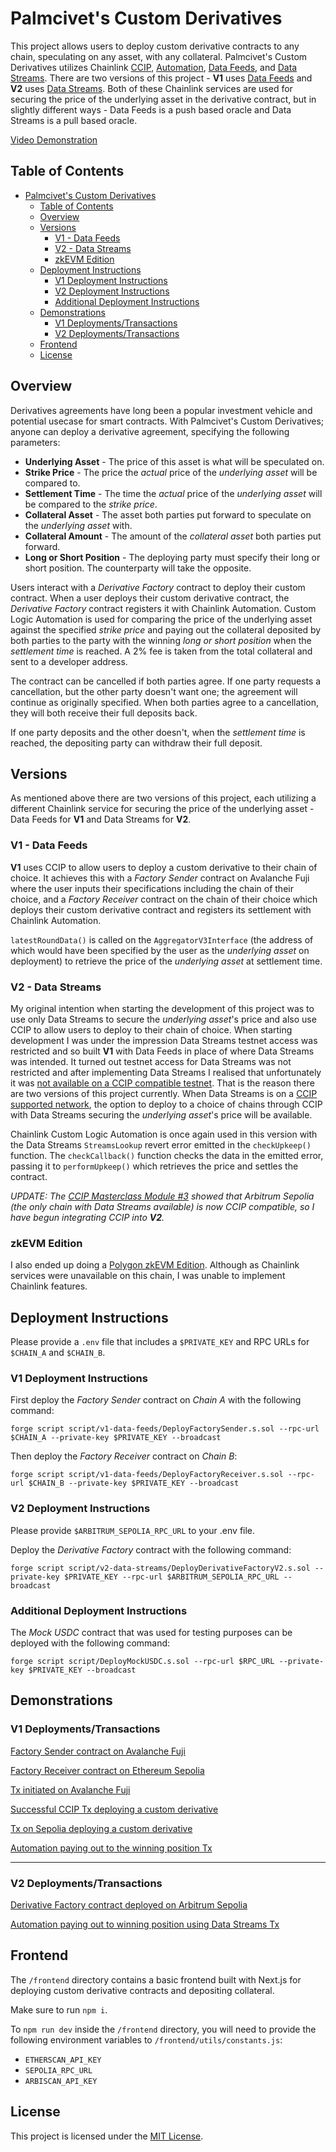# Palmcivet's Custom Derivatives

This project allows users to deploy custom derivative contracts to any chain, speculating on any asset, with any collateral. Palmcivet's Custom Derivatives utilizes Chainlink [CCIP](https://docs.chain.link/ccip), [Automation](https://docs.chain.link/chainlink-automation), [Data Feeds](https://docs.chain.link/data-feeds), and [Data Streams](https://docs.chain.link/data-streams). There are two versions of this project - **V1** uses [Data Feeds](https://docs.chain.link/data-feeds) and **V2** uses [Data Streams](https://docs.chain.link/data-streams). Both of these Chainlink services are used for securing the price of the underlying asset in the derivative contract, but in slightly different ways - Data Feeds is a push based oracle and Data Streams is a pull based oracle.

[Video Demonstration](https://www.youtube.com/watch?v=SLAF6xqBhVk)

## Table of Contents

- [Palmcivet's Custom Derivatives](#palmcivets-custom-derivatives)
  - [Table of Contents](#table-of-contents)
  - [Overview](#overview)
  - [Versions](#versions)
    - [V1 - Data Feeds](#v1---data-feeds)
    - [V2 - Data Streams](#v2---data-streams)
    - [zkEVM Edition](#zkevm-edition)
  - [Deployment Instructions](#deployment-instructions)
    - [V1 Deployment Instructions](#v1-deployment-instructions)
    - [V2 Deployment Instructions](#v2-deployment-instructions)
    - [Additional Deployment Instructions](#additional-deployment-instructions)
  - [Demonstrations](#demonstrations)
    - [V1 Deployments/Transactions](#v1-deploymentstransactions)
    - [V2 Deployments/Transactions](#v2-deploymentstransactions)
  - [Frontend](#frontend)
  - [License](#license)

## Overview

Derivatives agreements have long been a popular investment vehicle and potential usecase for smart contracts. With Palmcivet's Custom Derivatives; anyone can deploy a derivative agreement, specifying the following parameters:

- **Underlying Asset** - The price of this asset is what will be speculated on.
- **Strike Price** - The price the _actual_ price of the _underlying asset_ will be compared to.
- **Settlement Time** - The time the _actual_ price of the _underlying asset_ will be compared to the _strike price_.
- **Collateral Asset** - The asset both parties put forward to speculate on the _underlying asset_ with.
- **Collateral Amount** - The amount of the _collateral asset_ both parties put forward.
- **Long or Short Position** - The deploying party must specify their long or short position. The counterparty will take the opposite.

Users interact with a _Derivative Factory_ contract to deploy their custom contract. When a user deploys their custom derivative contract, the _Derivative Factory_ contract registers it with Chainlink Automation. Custom Logic Automation is used for comparing the price of the underlying asset against the specified _strike price_ and paying out the collateral deposited by both parties to the party with the winning _long or short position_ when the _settlement time_ is reached. A 2% fee is taken from the total collateral and sent to a developer address.

The contract can be cancelled if both parties agree. If one party requests a cancellation, but the other party doesn't want one; the agreement will continue as originally specified. When both parties agree to a cancellation, they will both receive their full deposits back.

If one party deposits and the other doesn't, when the _settlement time_ is reached, the depositing party can withdraw their full deposit.

## Versions

As mentioned above there are two versions of this project, each utilizing a different Chainlink service for securing the price of the underlying asset - Data Feeds for **V1** and Data Streams for **V2**.

### V1 - Data Feeds

**V1** uses CCIP to allow users to deploy a custom derivative to their chain of choice. It achieves this with a _Factory Sender_ contract on Avalanche Fuji where the user inputs their specifications including the chain of their choice, and a _Factory Receiver_ contract on the chain of their choice which deploys their custom derivative contract and registers its settlement with Chainlink Automation.

`latestRoundData()` is called on the `AggregatorV3Interface` (the address of which would have been specified by the user as the _underlying asset_ on deployment) to retrieve the price of the _underlying asset_ at settlement time.

### V2 - Data Streams

My original intention when starting the development of this project was to use only Data Streams to secure the _underlying asset_'s price and also use CCIP to allow users to deploy to their chain of choice. When starting development I was under the impression Data Streams testnet access was restricted and so built **V1** with Data Feeds in place of where Data Streams was intended. It turned out testnet access for Data Streams was not restricted and after implementing Data Streams I realised that unfortunately it was [not available on a CCIP compatible testnet](https://docs.chain.link/data-streams/stream-ids?network=arbitrum&page=1#networks). That is the reason there are two versions of this project currently. When Data Streams is on a [CCIP supported network](https://docs.chain.link/ccip/supported-networks/testnet), the option to deploy to a choice of chains through CCIP with Data Streams securing the _underlying asset_'s price will be available.

Chainlink Custom Logic Automation is once again used in this version with the Data Streams `StreamsLookup` revert error emitted in the `checkUpkeep()` function. The `checkCallback()` function checks the data in the emitted error, passing it to `performUpkeep()` which retrieves the price and settles the contract.

_UPDATE: The [CCIP Masterclass Module #3](https://cll-devrel.gitbook.io/ccip-masterclass-3/ccip-masterclass/exercise-xnft#ccip-config-details) showed that Arbitrum Sepolia (the only chain with Data Streams available) is now CCIP compatible, so I have begun integrating CCIP into **V2**._

### zkEVM Edition

I also ended up doing a [Polygon zkEVM Edition](https://github.com/palmcivet7/zkevm-custom-derivatives). Although as Chainlink services were unavailable on this chain, I was unable to implement Chainlink features.

## Deployment Instructions

Please provide a `.env` file that includes a `$PRIVATE_KEY` and RPC URLs for `$CHAIN_A` and `$CHAIN_B`.

### V1 Deployment Instructions

First deploy the _Factory Sender_ contract on _Chain A_ with the following command:

```
forge script script/v1-data-feeds/DeployFactorySender.s.sol --rpc-url $CHAIN_A --private-key $PRIVATE_KEY --broadcast
```

Then deploy the _Factory Receiver_ contract on _Chain B_:

```
forge script script/v1-data-feeds/DeployFactoryReceiver.s.sol --rpc-url $CHAIN_B --private-key $PRIVATE_KEY --broadcast
```

### V2 Deployment Instructions

Please provide `$ARBITRUM_SEPOLIA_RPC_URL` to your .env file.

Deploy the _Derivative Factory_ contract with the following command:

```
forge script script/v2-data-streams/DeployDerivativeFactoryV2.s.sol --private-key $PRIVATE_KEY --rpc-url $ARBITRUM_SEPOLIA_RPC_URL --broadcast
```

### Additional Deployment Instructions

The _Mock USDC_ contract that was used for testing purposes can be deployed with the following command:

```
forge script script/DeployMockUSDC.s.sol --rpc-url $RPC_URL --private-key $PRIVATE_KEY --broadcast
```

## Demonstrations

### V1 Deployments/Transactions

[Factory Sender contract on Avalanche Fuji](https://testnet.snowtrace.io/address/0x58937ABbBAA53E86d9aca5796B3a6A937042328c#code-43113)

[Factory Receiver contract on Ethereum Sepolia](https://sepolia.etherscan.io/address/0x714ea1df865e57b79770741373445e7817b8509d#code)

[Tx initiated on Avalanche Fuji](https://testnet.snowtrace.io/tx/0xd02f30205d1a66ff725e523c2e0fc813eac677db57e9921ffe3ddbd60f2333e4)

[Successful CCIP Tx deploying a custom derivative](https://ccip.chain.link/msg/0xfc734a21697871a27b9e2d17e8f05fba53e4c65eb9e8a46a92fa404bc6852b86)

[Tx on Sepolia deploying a custom derivative](https://sepolia.etherscan.io/tx/0xaa8c72545c8b70e841f0c82b5692f808408908579b5afe6f0e202b92edb53547)

[Automation paying out to the winning position Tx](https://sepolia.etherscan.io/tx/0x6274e14ff3688c66be72bd28db923954ade4ea9b17c0897210be1aebdf7c7160)

---

### V2 Deployments/Transactions

[Derivative Factory contract deployed on Arbitrum Sepolia](https://sepolia.arbiscan.io/address/0x403a021e8eeb066cc7ffc1a9ab0be4ee8f703880#internaltx)

[Automation paying out to winning position using Data Streams Tx](https://sepolia.arbiscan.io/tx/0x9d5cc7bf376812a308c7177797037f9e1d0c2ae3e9e6ea8ac5bf194b91ecac6d)

## Frontend

The `/frontend` directory contains a basic frontend built with Next.js for deploying custom derivative contracts and depositing collateral.

Make sure to run `npm i`.

To `npm run dev` inside the `/frontend` directory, you will need to provide the following environment variables to `/frontend/utils/constants.js`:

- `ETHERSCAN_API_KEY`
- `SEPOLIA_RPC_URL`
- `ARBISCAN_API_KEY`

## License

This project is licensed under the [MIT License](https://opensource.org/license/mit/).
